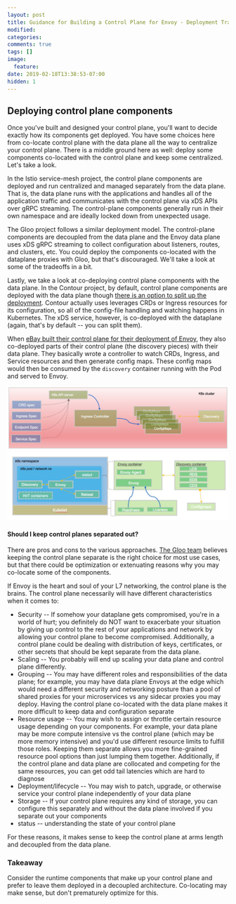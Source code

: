 ```yaml
---
layout: post
title: Guidance for Building a Control Plane for Envoy - Deployment Tradeoffs
modified:
categories: 
comments: true
tags: []
image:
  feature:
date: 2019-02-18T13:38:53-07:00
hidden: 1
---
```


## Deploying control plane components

Once you've built and designed your control plane, you'll want to decide exactly how its components get deployed. You have some choices here from co-locate control plane with the data plane all the way to centralize your control plane. There is a middle ground here as well: deploy some components co-located with the control plane and keep some centralized. Let's take a look.

In the Istio service-mesh project, the control plane components are deployed and run centralized and managed separately from the data plane. That is, the data plane runs with the applications and handles all of the application traffic and communicates with the control plane via xDS APIs over gRPC streaming. The control-plane components generally run in their own namespace and are ideally locked down from unexpected usage. 

The Gloo project follows a similar deployment model. The control-plane components are decoupled from the data plane and the Envoy data plane uses xDS gRPC streaming to collect configuration about listeners, routes, and clusters, etc. You could deploy the components co-located with the dataplane proxies with Gloo, but that's discouraged. We'll take a look at some of the tradeoffs in a bit.

Lastly, we take a look at co-deploying control plane components with the data plane. In the Contour project, by default, control plane components are deployed with the data plane though [there is an option to split up the deployment](https://github.com/heptio/contour/blob/master/docs/deploy-seperate-pods.md). Contour actually uses leverages CRDs or Ingress resources for its configuration, so all of the config-file handling and watching happens in Kubernetes. The xDS service, however, is co-deployed with the dataplane (again, that's by default -- you can split them).

When [eBay built their control plane for their deployment of Envoy]( https://www.youtube.com/watch?v=a1tXFUrqt5M&list=PLj6h78yzYM2PF_iYEBntfR0m4KAZET18Q&index=14&t=0s), they also co-deployed parts of their control plane (the discovery pieces) with their data plane. They basically wrote a controller to watch CRDs, Ingress, and Service resources and then generate config maps. These config maps would then be consumed by the `discovery` container running with the Pod and served to Envoy.

![](/images/control-plane/ebay-control-plane.png)
![](/images/control-plane/double-click-ebay-control-plane.png)

#### Should I keep control planes separated out?

There are pros and cons to the various approaches. [The Gloo team](https://github.com/solo-io/gloo/graphs/contributors) believes keeping the control plane separate is the right choice for most use cases, but that there could be optimization or extenuating reasons why you may co-locate some of the components. 

If Envoy is the heart and soul of your L7 networking, the control plane is the brains. The control plane necessarily will have different characteristics when it comes to:

* Security -- If somehow your dataplane gets compromised, you're in a world of hurt; you definitely do NOT want to exacerbate your situation by giving up control to the rest of your applications and network by allowing your control plane to become compromised. Additionally, a control plane could be dealing with distribution of keys, certificates, or other secrets that should be kept separate from the data plane. 
* Scaling --  You probably will end up scaling your data plane and control plane differently. 
* Grouping -- You may have different roles and responsibilities of the data plane; for example, you may have data plane Envoys at the edge which would need a different security and networking posture than a pool of shared proxies for your microservices vs any sidecar proxies you may deploy. Having the control plane co-located with the data plane makes it more difficult to keep data and configuration separate
* Resource usage -- You may wish to assign or throttle certain resource usage depending on your components. For example, your data plane may be more compute intensive vs the control plane (which may be more memory intensive) and you'd use different resource limits to fulfill those roles. Keeping them separate allows you more fine-grained resource pool options than just lumping them together. Additionally, if the control plane and data plane are collocated and competing for the same resources, you can get odd tail latencies which are hard to diagnose
* Deployment/lifecycle -- You may wish to patch, upgrade, or otherwise service your control plane independently of your data plane
* Storage -- If your control plane requires any kind of storage, you can configure this separately and without the data plane involved if you separate out your components
* status -- understanding the state of your control plane


For these reasons, it makes sense to keep the control plane at arms length and decoupled from the data plane. 

### Takeaway

Consider the runtime components that make up your control plane and prefer to leave them deployed in a decoupled architecture. Co-locating may make sense, but don't prematurely optimize for this. 